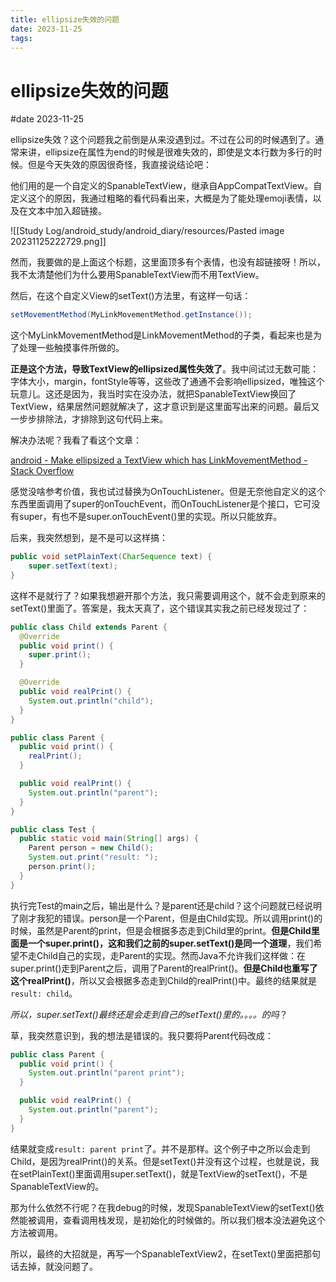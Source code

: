 ```yaml
---
title: ellipsize失效的问题
date: 2023-11-25
tags:
---
```


# ellipsize失效的问题

#date 2023-11-25

ellipsize失效？这个问题我之前倒是从来没遇到过。不过在公司的时候遇到了。通常来讲，ellipsize在属性为end的时候是很难失效的，即使是文本行数为多行的时候。但是今天失效的原因很奇怪，我直接说结论吧：

他们用的是一个自定义的SpanableTextView，继承自AppCompatTextView。自定义这个的原因，我通过粗略的看代码看出来，大概是为了能处理emoji表情，以及在文本中加入超链接。

![[Study Log/android_study/android_diary/resources/Pasted image 20231125222729.png]]

然而，我要做的是上面这个标题，这里面顶多有个表情，也没有超链接呀！所以，我不太清楚他们为什么要用SpanableTextView而不用TextView。

然后，在这个自定义View的setText()方法里，有这样一句话：

```java
setMovementMethod(MyLinkMovementMethod.getInstance());
```

这个MyLinkMovementMethod是LinkMovementMethod的子类，看起来也是为了处理一些触摸事件所做的。

**正是这个方法，导致TextView的ellipsized属性失效了**。我中间试过无数可能：字体大小，margin，fontStyle等等，这些改了通通不会影响ellipsized，唯独这个玩意儿。这还是因为，我当时实在没办法，就把SpanableTextView换回了TextView，结果居然问题就解决了，这才意识到是这里面写出来的问题。最后又一步步排除法，才排除到这句代码上来。

解决办法呢？我看了看这个文章：

[android - Make ellipsized a TextView which has LinkMovementMethod - Stack Overflow](https://stackoverflow.com/questions/20245862/make-ellipsized-a-textview-which-has-linkmovementmethod)

感觉没啥参考价值，我也试过替换为OnTouchListener。但是无奈他自定义的这个东西里面调用了super的onTouchEvent，而OnTouchListener是个接口，它可没有super，有也不是super.onTouchEvent()里的实现。所以只能放弃。

后来，我突然想到，是不是可以这样搞：

```java
public void setPlainText(CharSequence text) {
	super.setText(text);
}
```

这样不是就行了？如果我想避开那个方法，我只需要调用这个，就不会走到原来的setText()里面了。答案是，我太天真了，这个错误其实我之前已经发现过了：

```java
public class Child extends Parent {
  @Override
  public void print() {
    super.print();
  }

  @Override
  public void realPrint() {
    System.out.println("child");
  }
}
```

```java
public class Parent {
  public void print() {
    realPrint();
  }

  public void realPrint() {
    System.out.println("parent");
  }
}
```

```java
public class Test {
  public static void main(String[] args) {
    Parent person = new Child();
    System.out.print("result: ");
    person.print();
  }
}
```

执行完Test的main之后，输出是什么？是parent还是child？这个问题就已经说明了刚才我犯的错误。person是一个Parent，但是由Child实现。所以调用print()的时候，虽然是Parent的print，但是会根据多态走到Child里的print。**但是Child里面是一个super.print()，这和我们之前的super.setText()是同一个道理**，我们希望不走Child自己的实现，走Parent的实现。然而Java不允许我们这样做：在super.print()走到Parent之后，调用了Parent的realPrint()。**但是Child也重写了这个realPrint()**，所以又会根据多态走到Child的realPrint()中。最终的结果就是`result: child`。

*所以，super.setText()最终还是会走到自己的setText()里的。。。。的吗*？

草，我突然意识到，我的想法是错误的。我只要将Parent代码改成：

```java
public class Parent {
  public void print() {
    System.out.println("parent print");
  }

  public void realPrint() {
    System.out.println("parent");
  }
}
```

结果就变成`result: parent print`了。并不是那样。这个例子中之所以会走到Child，是因为realPrint()的关系。但是setText()并没有这个过程，也就是说，我在setPlainText()里面调用super.setText()，就是TextView的setText()，不是SpanableTextView的。

那为什么依然不行呢？在我debug的时候，发现SpanableTextView的setText()依然能被调用，查看调用栈发现，是初始化的时候做的。所以我们根本没法避免这个方法被调用。

所以，最终的大招就是，再写一个SpanableTextView2，在setText()里面把那句话去掉，就没问题了。